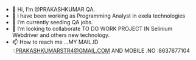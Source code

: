 - 👋 Hi, I’m @PRAKASHKUMAR QA. 
- 👀 i have been working as Programming Analyst in exela technologies 
- 🌱 I’m currently seeding QA jobs. 
- 💞️ I’m looking to collaborate TO DO WORK PROJECT IN Selinium Webdriver and others new technology. 
- 📫 How to reach me ...MY MAIL.ID ::PRAKASHKUMARSTR4@GMAIL.COM AND MOBILE .NO :8637677104


